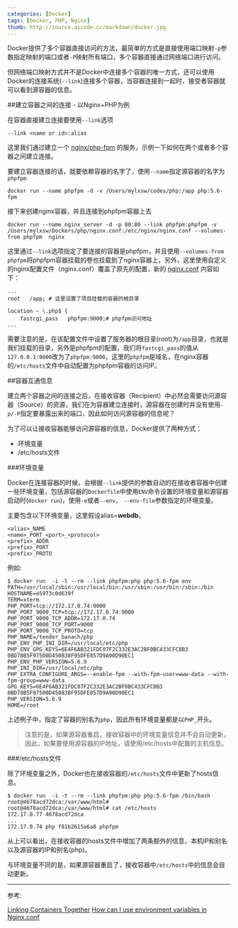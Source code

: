 ```yaml
---
categories: [Docker]
tags: [Docker, PHP, Nginx]
thumb: http://source.aicode.cc/markdown/docker.jpg
---
```


Docker提供了多个容器直接访问的方法，最简单的方式是直接使用端口映射`-p`参数指定映射的端口或者`-P`映射所有端口，多个容器直接通过网络端口进行访问。

但网络端口映射方式并不是Docker中连接多个容器的唯一方式，还可以使用Docker的连接系统(`--link`)连接多个容器，当容器连接到一起时，接受者容器就可以看到源容器的信息。

##建立容器之间的连接 - 以Nginx+PHP为例

在容器直接建立连接要使用`--link`选项

	--link <name or id>:alias

这里我们通过建立一个 [nginx/php-fpm][] 的服务，示例一下如何在两个或者多个容器之间建立连接。

要建立容器连接的话，就要依赖容器的名字了，使用`--name`指定源容器的名字为`phpfpm`

	docker run --name phpfpm -d -v /Users/mylxsw/codes/php:/app php:5.6-fpm

接下来创建nginx容器，并且连接到phpfpm容器上去

	docker run --name nginx_server -d -p 80:80 --link phpfpm:phpfpm -v /Users/mylxsw/Dockers/php/nginx.conf:/etc/nginx/nginx.conf --volumes-from phpfpm  nginx

这里通过`--link`选项指定了要连接的容器是phpfpm，并且使用`--volumes-from phpfpm`将phpfpm容器挂载的卷也挂载到了nginx容器上，另外，这里使用自定义的nginx配置文件（nginx.conf）覆盖了原先的配置，新的 [nginx.conf][] 内容如下：

	...
    root   /app; # 这里设置了项目挂载的容器的根目录

    location ~ \.php$ {
        fastcgi_pass   phpfpm:9000;# phpfpm访问地址
	...

需要注意的是，在该配置文件中设置了服务器的根目录(root)为`/app`目录，也就是我们挂载的目录，另外是phpfpm的配置，我们将`fastcgi_pass`的值从`127.0.0.1:9000`改为了`phpfpm:9000`，这里的`phpfpm`是域名，在nginx容器的`/etc/hosts`文件中自动配置为phpfpm容器的访问IP。

##容器互通信息

建立两个容器之间的连接之后，在接收容器（Recipient）中必然会需要访问源容器（Source）的资源，我们在为容器建立连接时，源容器在创建时并没有使用`-p/-P`指定要暴露出来的端口，因此如何访问源容器的信息呢？

为了可以让接收容器能够访问源容器的信息，Docker提供了两种方式：

- 环境变量
- /etc/hosts文件

###环境变量

Docker在连接容器的时候，会根据`--link`提供的参数自动的在接收者容器中创建一些环境变量，包括源容器的`Dockerfile`中使用`ENV`命令设置的环境变量和源容器启动时(`docker run`)，使用`-e`或者`--env`， `--env-file`参数指定的环境变量。

主要包含以下环境变量，这里假设alias=**webdb**。

    <alias>_NAME
    <name>_PORT_<port>_<protocol>
    <prefix>_ADDR
    <prefix>_PORT
    <prefix>_PROTO

例如:

    $ docker run  -i -t --rm --link phpfpm:php php:5.6-fpm env
    PATH=/usr/local/sbin:/usr/local/bin:/usr/sbin:/usr/bin:/sbin:/bin
    HOSTNAME=e5973c0d639f
    TERM=xterm
    PHP_PORT=tcp://172.17.0.74:9000
    PHP_PORT_9000_TCP=tcp://172.17.0.74:9000
    PHP_PORT_9000_TCP_ADDR=172.17.0.74
    PHP_PORT_9000_TCP_PORT=9000
    PHP_PORT_9000_TCP_PROTO=tcp
    PHP_NAME=/tender_banach/php
    PHP_ENV_PHP_INI_DIR=/usr/local/etc/php
    PHP_ENV_GPG_KEYS=6E4F6AB321FDC07F2C332E3AC2BF0BC433CFC8B3 0BD78B5F97500D450838F95DFE857D9A90D90EC1
    PHP_ENV_PHP_VERSION=5.6.9
    PHP_INI_DIR=/usr/local/etc/php
    PHP_EXTRA_CONFIGURE_ARGS=--enable-fpm --with-fpm-user=www-data --with-fpm-group=www-data
    GPG_KEYS=6E4F6AB321FDC07F2C332E3AC2BF0BC433CFC8B3 0BD78B5F97500D450838F95DFE857D9A90D90EC1
    PHP_VERSION=5.6.9
    HOME=/root

上述例子中，指定了容器的别名为`php`，因此所有环境变量都是以`PHP_`开头。

> 注意的是，如果源容器重启，接收容器中的环境变量信息并不会自动更新，因此，如果要使用源容器的IP地址，请使用/etc/hosts中配置的主机信息。

###/etc/hosts文件

除了环境变量之外，Docker也在接收容器的`/etc/hosts`文件中更新了hosts信息。

    $ docker run  -i -t --rm --link phpfpm:php php:5.6-fpm /bin/bash
    root@4678acd72dca:/var/www/html#
    root@4678acd72dca:/var/www/html# cat /etc/hosts
    172.17.0.77	4678acd72dca
    ...
    172.17.0.74	php f81b2615a6a8 phpfpm

从上可以看出，在接收容器的hosts文件中增加了两条额外的信息，本机IP和别名以及源容器的IP和别名(php)。

与环境变量不同的是，如果源容器重启了，接收容器中`/etc/hosts`中的信息会自动更新。

----

参考:

[Linking Containers Together](https://docs.docker.com/userguide/dockerlinks/)
[How can I use environment variables in Nginx.conf](http://serverfault.com/questions/577370/how-can-i-use-environment-variables-in-nginx-conf)



[nginx.conf]:https://github.com/mylxsw/DockerDemo/blob/master/nginx-php/nginx.conf
[nginx/php-fpm]:https://github.com/mylxsw/DockerDemo/tree/master/nginx-php